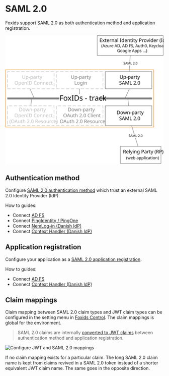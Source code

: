 # SAML 2.0

Foxids support SAML 2.0 as both authentication method and application registration.

![Foxids SAML 2.0](images/parties-saml.svg)

## Authentication method

Configure [SAML 2.0 authentication method](auth-met-saml-2.0.md) which trust an external SAML 2.0 Identity Provider (IdP).

How to guides:

- Connect [AD FS](auth-met-howto-saml-2.0-adfs.md)
- Connect [PingIdentity / PingOne](auth-met-howto-saml-2.0-pingone.md)
- Connect [NemLog-in (Danish IdP)](auth-met-howto-saml-2.0-nemlogin.md)
- Connect [Context Handler (Danish IdP)](howto-saml-2.0-context-handler.md#auth-met---connect-to-context-handler)

## Application registration

Configure your application as a [SAML 2.0 application registration](app-reg-saml-2.0.md).

How to guides:

- Connect [AD FS](app-reg-howto-saml-2.0-adfs.md)
- Connect [Context Handler (Danish IdP)](howto-saml-2.0-context-handler.md#app-reg---connect-to-context-handler)

## Claim mappings
Claim mapping between SAML 2.0 claim types and JWT claim types can be configured in the setting menu in [Foxids Control](control.md). The claim mappings is global for the environment.

> SAML 2.0 claims are internally [converted to JWT claims](parties.md#jwt-and-saml) between authentication method and application registration.

![Configure JWT and SAML 2.0 mappings](images/configure-jwt-saml-mappings.png)

If no claim mapping exists for a particular claim. The long SAML 2.0 claim name is kept from claims revived in a SAML 2.0 token instead of a shorter equivalent JWT claim name. The same goes in the opposite direction.
